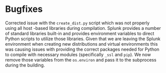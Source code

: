 # Bugfixes
Corrected issue with the `create_dist.py` script which was not properly using all host -based libraries during compilation. Splunk provides a number of standard libraries built-in and provides environment variables to direct Python scripts to utilize those libraries. Given that we are leaving the Splunk environment when creating new distributions and virtual environments this was causing issues with providing the correct packages needed for Python to compile with necessary modules (specifically `_ssl` and `pip`). We now remove those variables from the `os.environ` and pass it to the subprocess during the building.